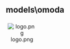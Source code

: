 ## models\omoda
<div class="col" style="display: inline-block; width: 16.66%; padding: 5px; box-sizing: border-box; text-align: center;">
<img src="https://media.evkx.net/multimedia/models/omoda/logo_xst.png" class="img-thumbnail" alt="logo.png">
logo.png
</div>
